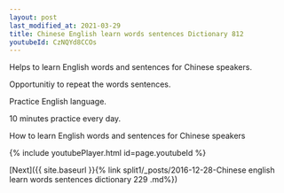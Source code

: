 ```yaml
---
layout: post
last_modified_at: 2021-03-29
title: Chinese English learn words sentences Dictionary 812 
youtubeId: CzNQYd8CCOs
---
```

 
 
Helps to learn English words and sentences for Chinese speakers.

Opportunitiy to repeat the words sentences. 

Practice English language. 
 
10 minutes practice every day. 
 
How to learn English words and sentences for Chinese speakers 
 
{% include youtubePlayer.html id=page.youtubeId %}
 
 
[Next]({{ site.baseurl }}{% link  split1/_posts/2016-12-28-Chinese english learn words sentences dictionary 229 .md%})
 
